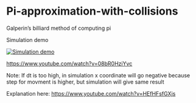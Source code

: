 # Pi-approximation-with-collisions
Galperin’s billiard method of computing pi

Simulation demo


[![Simulation demo](https://img.youtube.com/vi/08bR0HziYvc/0.jpg)](https://www.youtube.com/watch?v=08bR0HziYvc)


https://www.youtube.com/watch?v=08bR0HziYvc


Note:
If dt is too high, in simulation x coordinate will go negative because step for movment is higher, but simulation will give same result


Explanation here:
https://www.youtube.com/watch?v=HEfHFsfGXjs


